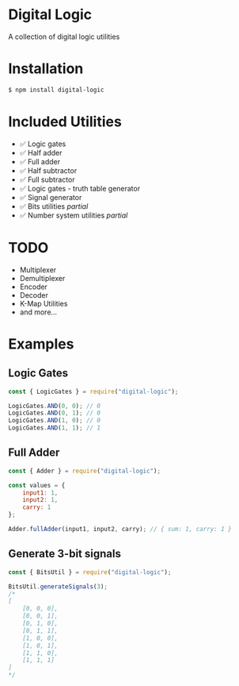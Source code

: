 # Digital Logic

A collection of digital logic utilities

# Installation

```sh
$ npm install digital-logic
```

# Included Utilities
* ✅ Logic gates
* ✅ Half adder
* ✅ Full adder
* ✅ Half subtractor
* ✅ Full subtractor
* ✅ Logic gates - truth table generator
* ✅ Signal generator
* ✅ Bits utilities *partial*
* ✅ Number system utilities *partial*

# TODO
* Multiplexer
* Demultiplexer
* Encoder
* Decoder
* K-Map Utilities
* and more...

# Examples

## Logic Gates

```js
const { LogicGates } = require("digital-logic");

LogicGates.AND(0, 0); // 0
LogicGates.AND(0, 1); // 0
LogicGates.AND(1, 0); // 0
LogicGates.AND(1, 1); // 1
```

## Full Adder

```js
const { Adder } = require("digital-logic");

const values = {
    input1: 1,
    input2: 1,
    carry: 1
};

Adder.fullAdder(input1, input2, carry); // { sum: 1, carry: 1 }
```

## Generate 3-bit signals

```js
const { BitsUtil } = require("digital-logic");

BitsUtil.generateSignals(3);
/*
[
    [0, 0, 0],
    [0, 0, 1],
    [0, 1, 0],
    [0, 1, 1],
    [1, 0, 0],
    [1, 0, 1],
    [1, 1, 0],
    [1, 1, 1]
]
*/
```